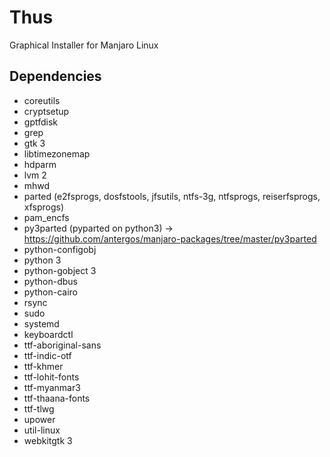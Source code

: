 # Thus

Graphical Installer for Manjaro Linux

## Dependencies

 * coreutils
 * cryptsetup
 * gptfdisk
 * grep
 * gtk 3
 * libtimezonemap
 * hdparm
 * lvm 2
 * mhwd
 * parted (e2fsprogs, dosfstools, jfsutils, ntfs-3g, ntfsprogs, reiserfsprogs, xfsprogs)
 * pam_encfs
 * py3parted (pyparted on python3) -> https://github.com/antergos/manjaro-packages/tree/master/py3parted
 * python-configobj
 * python 3
 * python-gobject 3
 * python-dbus
 * python-cairo
 * rsync
 * sudo
 * systemd
 * keyboardctl
 * ttf-aboriginal-sans
 * ttf-indic-otf
 * ttf-khmer
 * ttf-lohit-fonts
 * ttf-myanmar3
 * ttf-thaana-fonts
 * ttf-tlwg
 * upower
 * util-linux
 * webkitgtk 3



